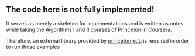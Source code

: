 ## The code here is not fully implemented!

 It serves as merely a skeleton for implementations and is written as notes while taking the 
 Algorithms I and II courses of Princeton in Coursera.
 
 Therefore, an external library provided by [princeton edu](https://algs4.cs.princeton.edu/home/) is required 
 in order to run those examples